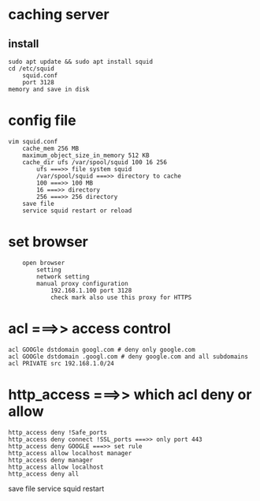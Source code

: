 # caching server

## install
	sudo apt update && sudo apt install squid
	cd /etc/squid
		squid.conf
		port 3128
	memory and save in disk

# config file
    vim squid.conf
		cache_mem 256 MB
		maximum_object_size_in_memory 512 KB
		cache_dir ufs /var/spool/squid 100 16 256
			ufs ===>> file system squid
			/var/spool/squid ===>> directory to cache
			100 ===>> 100 MB
			16 ===>> directory
			256 ===>> 256 directory
		save file
		service squid restart or reload

# set browser
		open browser
			setting
			network setting
			manual proxy configuration
				192.168.1.100 port 3128
				check mark also use this proxy for HTTPS

# acl ===>> access control
	acl GOOGle dstdomain googl.com # deny only google.com
	acl GOOGle dstdomain .googl.com # deny google.com and all subdomains
	acl PRIVATE src 192.168.1.0/24

# http_access ===>> which acl deny or allow
	http_access deny !Safe_ports	
	http_access deny connect !SSL_ports ===>> only port 443
	http_access deny GOOGLE ===>> set rule
	http_access allow localhost manager
	http_access deny manager
	http_access allow localhost
	http_access deny all
save file
service squid restart



